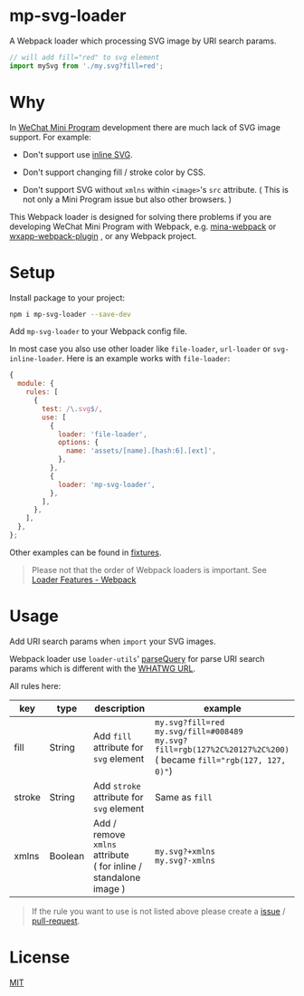 # mp-svg-loader

A Webpack loader which processing SVG image by URI search params.

```javascript
// will add fill="red" to svg element
import mySvg from './my.svg?fill=red';
```

# Why

In [WeChat Mini Program](https://mp.weixin.qq.com/cgi-bin/wx) development there are much lack of SVG image support. For example:

* Don't support use [inline SVG](https://developer.mozilla.org/en-US/docs/Web/SVG/Element/svg).

* Don't support changing fill / stroke color by CSS.

* Don't support SVG without `xmlns` within `<image>`'s `src` attribute. ( This is not only a Mini Program issue but also other browsers. )

This Webpack loader is designed for solving there problems if you are developing WeChat Mini Program with Webpack, e.g. [mina-webpack](https://github.com/tinajs/mina-webpack) or [wxapp-webpack-plugin](https://github.com/Cap32/wxapp-webpack-plugin) , or any Webpack project.

# Setup

Install package to your project:

```bash
npm i mp-svg-loader --save-dev
```

Add `mp-svg-loader` to your Webpack config file.

In most case you also use other loader like `file-loader`, `url-loader` or `svg-inline-loader`. Here is an example works with `file-loader`:

```javascript
{
  module: {
    rules: [
      {
        test: /\.svg$/,
        use: [
          {
            loader: 'file-loader',
            options: {
              name: 'assets/[name].[hash:6].[ext]',
            },
          },
          {
            loader: 'mp-svg-loader',
          },
        ],
      },
    ],
  },
};
```

Other examples can be found in [fixtures](./fixtures).

> Please not that the order of Webpack loaders is important. See [Loader Features - Webpack](https://webpack.js.org/concepts/loaders/#loader-features)

# Usage

Add URI search params when `import` your SVG images.

Webpack loader use `loader-utils`' [parseQuery](https://github.com/webpack/loader-utils#parsequery) for parse URI search params which is different with the [WHATWG URL](https://url.spec.whatwg.org/).


All rules here:

| key    | type    | description                                                     | example                                                                                                                |
| ------ | ------- | --------------------------------------------------------------- | ---------------------------------------------------------------------------------------------------------------------- |
| fill   | String  | Add `fill` attribute for `svg` element                          | `my.svg?fill=red` <br /> `my.svg/fill=#008489` <br /> `my.svg?fill=rgb(127%2C%20127%2C%200)` <br />( became `fill="rgb(127, 127, 0)"`) |
| stroke | String  | Add `stroke` attribute for `svg` element                        | Same as `fill`                                                                                                         |
| xmlns  | Boolean | Add / remove `xmlns` attribute<br />( for inline / standalone image ) | `my.svg?+xmlns` <br /> `my.svg?-xmlns`                                                                                      |

> If the rule you want to use is not listed above please create a [issue](https://github.com/malash/mp-svg-loader/issues) / [pull-request](https://github.com/malash/mp-svg-loader/pulls).

# License

[MIT](./LICENSE)
